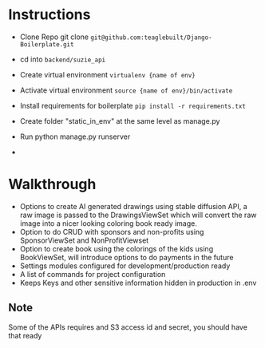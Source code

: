 # Instructions

- Clone Repo
  git clone `git@github.com:teaglebuilt/Django-Boilerplate.git`

- cd into `backend/suzie_api`

- Create virtual environment
  `virtualenv {name of env}`

- Activate virtual environment
  `source {name of env}/bin/activate`

- Install requirements for boilerplate
  `pip install -r requirements.txt`

- Create folder "static_in_env" at the same level as manage.py

- Run python manage.py runserver
- 
# Walkthrough
- Options to create AI generated drawings using stable diffusion API, a raw image is passed to the DrawingsViewSet which will convert the raw image into a nicer looking coloring book ready image.
- Option to do CRUD with sponsors and non-profits using SponsorViewSet and NonProfitViewset
- Option to create book using the colorings of the kids using BookViewSet, will introduce options to do payments in the future
- Settings modules configured for development/production ready
- A list of commands for project configuration
- Keeps Keys and other sensitive information hidden in production in .env

## Note
Some of the APIs requires and S3 access id and secret, you should have that ready

